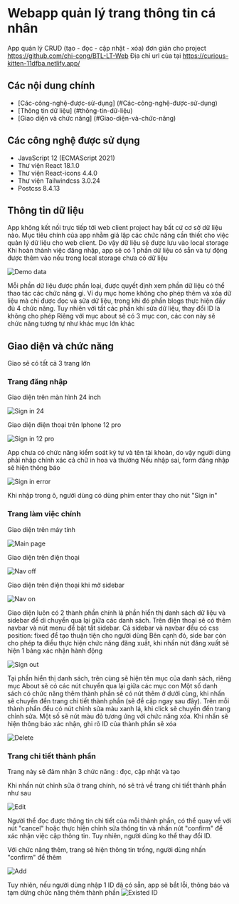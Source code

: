 # Webapp quản lý trang thông tin cá nhân

App quản lý CRUD (tạo - đọc - cập nhật - xóa) đơn giản cho project https://github.com/chi-cong/BTL-LT-Web
Địa chỉ url của tại https://curious-kitten-11dfba.netlify.app/

## Các nội dung chính

- [Các-công-nghệ-được-sử-dụng] (#Các-công-nghệ-được-sử-dụng)
- [Thông tin dữ liệu] (#thông-tin-dữ-liệu)
- [Giao diện và chức năng] (#Giao-diện-và-chức-năng)

## Các công nghệ được sử dụng

- JavaScript 12 (ECMAScript 2021)
- Thư viện React 18.1.0
- Thư viện React-icons 4.4.0
- Thư viện Tailwindcss 3.0.24
- Postcss 8.4.13

## Thông tin dữ liệu

App không kết nối trực tiếp tới web client project hay bất cứ cơ sở dữ liệu nào. Mục tiêu chính của app nhằm giả lập các chức năng cần thiết cho việc quản lý dữ liệu cho web client. Do vậy dữ liệu sẽ được lưu vào local storage
Khi hoàn thành việc đăng nhập, app sẽ có 1 phần dữ liệu có sẵn và tự động được thêm vào nếu trong local storage chưa có dữ liệu

![Demo data](./readmeImg/demoData.png)

Mỗi phần dữ liệu được phần loại, được quyết định xem phần dữ liệu có thể thao tác các chức năng gì. Ví dụ mục home không cho phép thêm và xóa dữ liệu mà chỉ được đọc và sửa dữ liệu, trong khi đó phần blogs thực hiện đầy đủ 4 chức năng. Tuy nhiên với tất các phần khi sửa dữ liệu, thay đổi ID là không cho phép
Riêng với mục about sẽ có 3 mục con, các con này sẽ chức năng tương tự như khác mục lớn khác

## Giao diện và chức năng

Giao sẽ có tất cả 3 trang lớn

### Trang đăng nhập

Giao diện trên màn hình 24 inch

![Sign in 24](./readmeImg/SignIn24.png)

Giao diện điện thoại trên Iphone 12 pro

![Sign in 12 pro](./readmeImg/SignIn12Pro.png)

App chưa có chức năng kiểm soát ký tự và tên tài khoản, do vậy người dùng phải nhập chính xác cả chữ in hoa và thường
Nếu nhập sai, form đăng nhập sẽ hiện thông báo

![Sign in error](./readmeImg/SigninErr.png)

Khi nhập trong ô, người dùng có dùng phím enter thay cho nút "Sign in"

### Trang làm việc chính

Giao diện trên máy tính

![Main page](./readmeImg/mainPage.png)

Giao diện trên điện thoại

![Nav off](./readmeImg/navOff.png)

Giao diện trên điện thoại khi mở sidebar

![Nav on](./readmeImg/navOn.png)

Giao diện luôn có 2 thành phần chính là phần hiển thị danh sách dữ liệu và sidebar để di chuyển qua lại giữa các danh sách. Trên điện thoại sẽ có thêm navbar và nút menu để bật tắt sidebar. Cả sidebar và navbar đều có css position: fixed để tạo thuận tiện cho người dùng
Bên cạnh đó, side bar còn cho phép ta điều thực hiện chức năng đăng xuất, khi nhấn nút đăng xuất sẽ hiện 1 bảng xác nhận hành động

![Sign out](./readmeImg/sign%20out.png)

Tại phần hiển thị danh sách, trên cùng sẽ hiện tên mục của danh sách, riêng mục About sẽ có các nút chuyển qua lại giữa các mục con
Một số danh sách có chức năng thêm thành phần sẽ có nút thêm ở dưới cùng, khi nhấn sẽ chuyển đển trang chi tiết thành phần (sẽ đề cập ngay sau đây). Trên mỗi thành phần đều có nút chỉnh sửa màu xanh lá, khi click sẽ chuyển đến trang chỉnh sửa. Một số sẽ nút màu đỏ tương ứng với chức năng xóa. Khi nhấn sẽ hiện thông báo xác nhận, ghi rõ ID của thành phần sẽ xóa

![Delete](./readmeImg/delete.png)

### Trang chi tiết thành phần

Trang này sẽ đảm nhận 3 chức năng : đọc, cập nhật và tạo

Khi nhấn nút chỉnh sửa ở trang chính, nó sẽ trả về trang chi tiết thành phần như sau

![Edit](./readmeImg/Edit.png)

Người thể đọc được thông tin chi tiết của mỗi thành phần, có thể quay về với nút "cancel" hoặc thực hiện chỉnh sửa thông tin và nhấn nút "confirm" để xác nhận việc cập thông tin. Tuy nhiên, người dùng ko thể thay đổi ID.

Với chức năng thêm, trang sẽ hiện thông tin trống, người dùng nhấn "confirm" để thêm

![Add](./readmeImg/add.png)

Tuy nhiên, nếu người dùng nhập 1 ID đã có sẵn, app sẽ bắt lỗi, thông báo và tạm dừng chức năng thêm thành phần
![Existed ID](./readmeImg/existed-Id.png)
